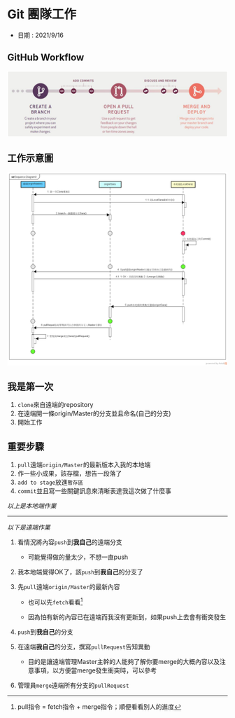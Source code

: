 # Git 團隊工作

- 日期 : 2021/9/16

## GitHub Workflow

![githubFlow](githubFlow.png)

## 工作示意圖

![Git團隊工作流程](Git團隊工作流程.png)

## 我是第一次

1. `clone`來自遠端的repository
2. 在遠端開一條origin/Master的分支並且命名(自己的分支)
3. 開始工作

## 重要步驟

1. `pull`遠端`origin/Master`的最新版本入我的本地端
2. 作一些小成果，該存檔，想告一段落了
3. `add to stage`放進`暫存區`
4. `commit`並且寫一些關鍵訊息來清晰表達我這次做了什麼事

*以上是本地端作業*

---

*以下是遠端作業*

1. 看情況將內容`push`到**我自己**的遠端分支

   - 可能覺得做的量太少，不想一直push
2. 我本地端覺得OK了，該`push`到**我自己**的分支了
3. 先`pull`遠端`origin/Master`的最新內容

   - 也可以先`fetch`看看[^註]

   - 因為怕有新的內容已在遠端而我沒有更新到，如果push上去會有衝突發生
4. `push`到**我自己**的分支
5. 在遠端**我自己**的分支，撰寫`pullRequest`告知異動

   - 目的是讓遠端管理Master主幹的人能夠了解你要merge的大概內容以及注意事項，以方便當merge發生衝突時，可以參考
6. 管理員`merge`遠端所有分支的`pullRequest`



[^註]: pull指令 = fetch指令 + merge指令；順便看看別人的進度

